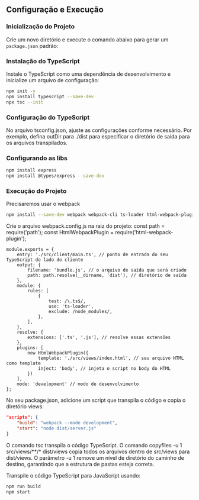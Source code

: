 ## Configuração e Execução

### Inicialização do Projeto
Crie um novo diretório e execute o comando abaixo para gerar um `package.json` padrão:

### Instalação do TypeScript
Instale o TypeScript como uma dependência de desenvolvimento e inicialize um arquivo de configuração:

```bash
npm init -y
npm install typescript --save-dev
npx tsc --init
```
### Configuração do TypeScript
No arquivo tsconfig.json, ajuste as configurações conforme necessário. Por exemplo, defina outDir para ./dist para especificar o diretório de saída para os arquivos transpilados.

### Configurando as libs

```bash
npm install express
npm install @types/express --save-dev
```


### Execução do Projeto
Precisaremos usar o webpack

```bash
npm install --save-dev webpack webpack-cli ts-loader html-webpack-plugin
```

Crie o arquivo webpack.config.js na raiz do projeto:
const path = require('path');
const HtmlWebpackPlugin = require('html-webpack-plugin');

```JS
module.exports = {
    entry: './src/client/main.ts', // ponto de entrada do seu TypeScript do lado do cliente
    output: {
        filename: 'bundle.js', // o arquivo de saída que será criado
        path: path.resolve(__dirname, 'dist'), // diretório de saída
    },
    module: {
        rules: [
            {
                test: /\.ts$/,
                use: 'ts-loader',
                exclude: /node_modules/,
            },
        ],
    },
    resolve: {
        extensions: ['.ts', '.js'], // resolve essas extensões
    },
    plugins: [
        new HtmlWebpackPlugin({
            template: './src/views/index.html', // seu arquivo HTML como template
            inject: 'body', // injeta o script no body do HTML
        })
    ],
    mode: 'development' // modo de desenvolvimento
};
```
No seu package.json, adicione um script que transpila o código e copia o diretório views:

```json
"scripts": {
    "build": "webpack --mode development",
    "start": "node dist/server.js"
}
```
O comando tsc transpila o código TypeScript.
O comando copyfiles -u 1 src/views/**/* dist/views copia todos os arquivos dentro de src/views para dist/views. O parâmetro -u 1 remove um nível de diretório do caminho de destino, garantindo que a estrutura de pastas esteja correta.

Transpile o código TypeScript para JavaScript usando:

```bash
npm run build
npm start
```
